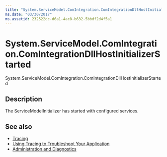 ```yaml
---
title: "System.ServiceModel.ComIntegration.ComIntegrationDllHostInitializerStarted"
ms.date: "03/30/2017"
ms.assetid: 232522dc-d6a1-4ac8-b632-5bbdf2d4f5a1
---
```

# System.ServiceModel.ComIntegration.ComIntegrationDllHostInitializerStarted
System.ServiceModel.ComIntegration.ComIntegrationDllHostInitializerStarted  
  
## Description  
 The ServiceModelInitializer has started with configured services.  
  
## See also

- [Tracing](index.md)
- [Using Tracing to Troubleshoot Your Application](using-tracing-to-troubleshoot-your-application.md)
- [Administration and Diagnostics](../index.md)
